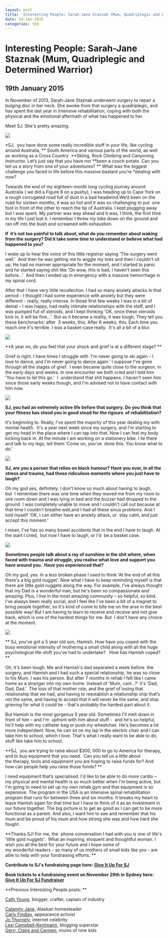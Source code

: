 ```yaml
---
layout: post
title: 'Interesting People: Sarah-Jane Staznak (Mum, Quadriplegic and Determined Warrior)'
date: 19-Jan-2015
categories: tbd
---
```


# Interesting People: Sarah-Jane Staznak (Mum, Quadriplegic and Determined Warrior)

## 19th January 2015

In November of 2013,   Sarah-Jane Staznak underwent surgery to repair a bulging disc in her neck. She awoke from that surgery a quadriplegic,   and has spent the last year in intensive rehabilitation,   coping with both the physical and the emotional aftermath of what has happened to her.

Meet SJ. She's pretty amazing.

<img class="photo-horiz" src="http://peoplepledge.com.au/wp-content/uploads/2014/10/sarah3.jpg" />

*SJ,  you have done some really incredible stuff in your life, like cycling around Australia, ** South America and various parts of the world, as well as working as a Cross Country  **Skiing, Rock Climbing and Canyoning Instructor. Let’s just say that you have not **been a couch potato. Can you tell us a story from one of your adventures? ** What was the biggest challenge you faced in life before this massive bastard you’re **dealing with now?*

Towards the end of my eighteen-month long cycling journey around Australia ( we did a Figure 8 on a pushy), I was heading up to Cape York on a rough corrugated road full of dust in a bad headwind.We’d been on the road for sixteen months, it was so hot and it was so challenging to put  one foot in front of the other to reach the tip of Australia. I kept plugging away but I was spent. My partner was way ahead and it was, I think, the first time in my life I just lost it. I remember I threw my bike down on the ground and ran off into the bush and screamed with exhaustion.

**If  it’s not too painful to talk about, what do you remember about waking from the surgery? Did it take some time to understand or believe what had happened to you?**

I woke up to hear the voice of this little registrar saying 'The surgery went well.'  And then he was getting me to wiggle my toes and then I couldn't sit up. He had no manner appropriate for the moment, and I started to panic and he started saying shit like 'On wow, this is bad, I haven't seen this before...'  And then I ended up in emergency with a massive hemorrhage in my spinal cord.

After that I have very little recollection. I had so many anxiety attacks in that period - I thought I had some experience with anxiety but they were different - really, really intense. In those first few weeks I was in a bit of denial – I was happy, had really intimate relationships with the staff, and I was pumped full of steroids, and I kept thinking 'OK, once these steroids kick in, it will be fine...'  But as it became a reality, it was tough. They tell you these benchmarks: after  3 weeks, this. After 6 weeks, this. Each time you reach one it's terrible. I was a basket-case really.  It's all a bit of a blur.

<img class="photo-horiz" src="http://peoplepledge.com.au/wp-content/uploads/2014/10/sarah8.jpg" />

**A year on, do you feel that your shock and grief is at a different stage? **

Grief is right. I have times I struggle with 'I'm never going to ski again - I love to dance, and I'm never going to dance again.' I suppose I've gone through all the stages of grief.  I even became quite close to the surgeon, in the early days and weeks. In one encounter we both cried and I told him 'You have to let this go.'  I  understand that shit happens. I haven't seen him since those early weeks though, and I'm advised not to have contact with him now.

<img class="photo-horiz" src="http://peoplepledge.com.au/wp-content/uploads/2014/10/sarah10.jpg" />

**SJ, you had an extremely active life before that surgery. Do you think that your fitness has stood you in good stead for the rigours  of rehabilitation?**

It's beginning to. Really, I've spent the majority of this year dealing my with mental health.  It's a year next week since my surgery, and I'm starting to get my head in the place where I can tap into that. Now I can feel my body kicking back in. At the minute I am working on a stationery bike. I lie there and talk to my legs, tell them 'Come on, you've  done this. You know what to do.'

<img class="photo-horiz" src="http://peoplepledge.com.au/wp-content/uploads/2014/10/sarah5.jpg" />

**SJ, are you a person that relies on black humour? Have you ever, in all the stress and trauma, had those ridiculous moments where you just have to laugh?**

Oh my god yes, definitely. I don't know so much about having to laugh, but  I remember there was one time when they moved me from my room to one room down and I was lying in bed and the buzzer had dropped to the ground. I was completely unable to move and I couldn't call out because at that time I couldn't breathe well,and I had all these sinus problems. And I told myself 'OK, I can either have an anxiety attack, or  stay calm, and just accept this moment.'

I mean, I've has so many bowel accidents that in the end I have to laugh. At the start I cried,  but now I have to laugh, or I'd  be a basket case.

<img class="photo-horiz" src="http://peoplepledge.com.au/wp-content/uploads/2014/10/sarah4.jpg" />

**Sometimes people talk about a ray of sunshine in the shit where, when faced with trauma and struggle, you realise what love and support you have around you.  Have you experienced that?**

Oh my god, yes. In a less broken phase I used to think 'At the end of all this there's a big gold nugget'. Now what I have to keep reminding myself is that there are little gold nuggets along the way. For example, I've always thought that my Dad is a wonderful man, but he's been so compassionate and amazing. Plus, I live in the most amazing community – so helpful, so kind. I've always been really social, and I feel like I've been a bit of a magnet to bring people together, so it's kind of come to bite me on the arse in the best possible way! But I am having to learn to receive and receive and not give back, which is one of the hardest things for me. But  I don't have any choice at the moment.

<img class="photo-horiz" src="http://i.dailymail.co.uk/i/pix/2014/10/20/1413779294861_Image_galleryImage_Facebook_photo_of_Sarah_J.JPG" />

** SJ, you've got a 5 year old son, Hamish. How have you coped with the busy emotional intensity of mothering a small child along with all the huge psychological life-shift you’ve had to undertake?   How has Hamish coped? **

Oh, it's been tough. Me and Hamish's dad separated a week before  the surgery, and Hamish and I had such a special relationship, he was so close to his Mum. I was his person. But after 7 months in rehab I felt like I came home as a stranger into my own home. Instead of 'Mum, canI...?' it's 'Dad, Dad, Dad.'  The loss of that mother role, and the grief of losing that relationship that we had, and having to reestablish a relationship ship that’s not the same, and having to accept that it will never be the same, and stop grieving for what it could be - that's probably the hardest part about it.

But Hamish is the most gorgeous 5 year old. Sometimes I'll melt down in front of him – and I'm  upfront with him about stuff -  and he's so helpful, he'll help with my catheter bag or push my wheelchair. He's becomes a lot more independent. Now, he can sit on my lap in the electric chair and I can take him to school, which I love. That's what I really want to be able to do, stuff like take him to school.

<p <img class="photo-horiz" src="http://i.dailymail.co.uk/i/pix/2014/10/23/1414026104575_wps_12_sj_staszak_sarah_jane_sta.jpg" /></p>

**SJ,  you are trying to raise about $300, 000 to go to America for therapy, and to buy equipment that you need.  Can you tell us a little about the therapy, tools and equipment you are hoping to raise funds for? And how can people help you raise those funds? **

I need equipment that’s specialised. I'd like to be able to do more cardio – my physical and mental health is so much better when I'm being active, but I'm going to need to set up my own rehab gym and that equipment is so expensive. The program in the USA is an intensive spinal rehabilitation program that runs for between three and six months. It breaks my heart to leave Hamish again for that time but I have to think of it as an investment in our future together. The big picture is to get as good as I can get to be more functional as a parent. And also, I want him to see and remember that his mum and be proud of his mum and how strong she was and how hard she fought.

**Thanks SJ! For me, the  phone conversation I had with you is one of life's 'little gold nuggets'.  What an inspiring, eloquent and thoughtful woman. I wish you all the best for your future and I hope some of my wonderful readers - so many of us mothers of small kids like you - are able to help with your fundraising efforts. **

**Contribute to SJ's fundraising page here: <a href="http://peoplepledge.com.au/2014/sarah-stazsak/">Give It Up For SJ</a>**

**Book tickets to a fundraising event on November 29th in Sydney here: <a href="http://www.trybooking.com/Booking/BookingEventSummary.aspx?eid=105182">Give It Up For SJ Fundraiser</a>**

 

**Previous Interesting People posts: **

<a href="http://mogantosh.com/interesting-people-cath-young-blogger-crafter-captain-of-industry/">Cath Young</a>, blogger, crafter, captain of industry

<div><a href="http://mogantosh.com/interesting-people-calamity-jane-alaskan-homesteader/">Calamity Jane,</a> Alaskan homesteader</div>

<div></div>

<div><a href="http://mogantosh.com/?p=455">Carly Findlay</a>, appearance activist</div>

<div></div>

<div><a href="http://mogantosh.com/?p=481">Jo Thornely</a>, internet celebrity</div>

<div></div>

<div><a href="http://mogantosh.com/?p=596">Lexi Campbell-Kentmann</a>, blogging superstar</div>

<div></div>

<div><a href="http://mogantosh.com/wp-admin/post.php?post=790&amp;action=edit">Gerri, Claire and Carmen</a>, mums of nine kids</div>

 

 

 
